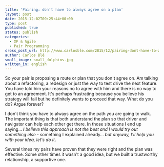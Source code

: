 ```yaml
---
title: 'Pairing: don’t have to always agree on a plan'
layout: post
date: 2015-12-02T09:25:44+00:00
type: post
published: true
status: publish
categories:
  - XP & Agile
  - Pair Programming
cross_post_url: http://www.carlosble.com/2015/12/pairing-dont-have-to-agree-on-the-plan/
author: Carlos Blé
small_image: small_dolphins.jpg
written_in: english
---
```

So your pair is proposing a route or plan that you don't agree on. Am talking about a refactoring, a redesign or just the way to test drive the next feature. You have told him your reasons no to agree with him and there is no way to get to an agreement. It's perhaps frustrating because you believe his strategy will fail but he definitely wants to proceed that way. What do you do? Argue forever?

I don't think you have to always agree on the path you are going to walk. The important thing is that both understand the plan so that driver and navigator can help each other get there. In those situations I end up saying... _I believe this approach is not the best and I would try out something else_ - something I explained already... _but anyway, I'll help you with your idea, let's do it_.

Several times my pairs have proven that they were right and the plan was effective. Some other times it wasn't a good idea, but we built a trustworthy relationship, a supportive one. 
